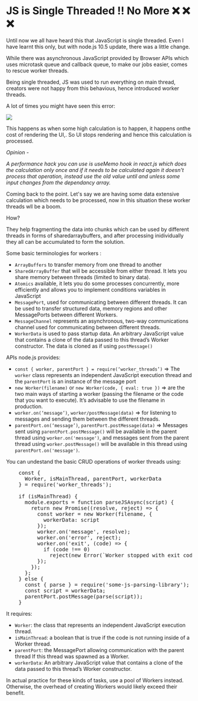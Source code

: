 # JS is Single Threaded !! No More ❌ ❌ ❌

Until now we all have heard this that JavaScript is single threaded. Even I have learnt this only, but with node.js 10.5 update, there was a little change.

While there was asynchronous JavaScript provided by Browser APIs which uses microtask queue and callback queue, to make our jobs easier, comes to rescue worker threads.

Being single threaded, JS was used to run everything on main thread, creators were not happy from this behavious, hence introduced worker threads.

A lot of times you might have seen this error:

<img src="https://errortools.com/wp-content/uploads/2014/04/unresponsive-script.jpg"/>

This happens as when some high calculation is to happen, it happens onthe cost of rendering the UI,. So UI stops rendering and hence this calculation is processed.

<i>Opinion -

A performance hack you can use is useMemo hook in react.js which does the calculation only once and if it needs to be calculated again it doesn't process that operation, instead use the old value until and unless some input changes from the dependancy array.
</i>

Coming back to the point. Let's say we are having some data extensive calculation which needs to be processed, now in this situation these worker threads wll be a boom.

How?

They help fragmenting the data into chunks which can be used by different threads in forms of sharedarraybuffers, and after processing inidividually they all can be accumulated to form the solution.

Some basic terminologies for workers :

- `ArrayBuffers` to transfer memory from one thread to another
- `SharedArrayBuffer` that will be accessible from either thread. It lets you share memory between threads (limited to binary data).
- `Atomics` available, it lets you do some processes
  concurrently, more efficiently and allows you to implement conditions
  variables in JavaScript
- `MessagePort`, used for communicating between different
  threads. It can be used to transfer structured data, memory regions and
  other MessagePorts between different Workers.
- `MessageChannel` represents an asynchronous, two-way communications channel used for communicating between different threads.
- `WorkerData` is
  used to pass startup data. An arbitrary JavaScript value that contains a clone of the data passed to this thread’s Worker constructor. The data
  is cloned as if using `postMessage()`

APIs node.js provides:

- `const { worker, parentPort } = require(‘worker_threads’)` => The `worker` class represents an independent JavaScript execution thread and the `parentPort` is an instance of the message port
- `new Worker(filename)` or `new Worker(code, { eval: true })` => are the two main ways of starting a worker (passing the filename
  or the code that you want to execute). It’s advisable to use the
  filename in production.
- `worker.on(‘message’)`, `worker/postMessage(data)` => for listening to messages and sending them between the different threads.
- `parentPort.on(‘message’)`, `parentPort.postMessage(data)` => Messages sent using `parentPort.postMessage()` will be available in the parent thread using `worker.on('message')`, and messages sent from the parent thread using `worker.postMessage()` will be available in this thread using `parentPort.on('message')`.

You can undestand the basic CRUD operations of worker threads using:

<pre>
    const {
      Worker, isMainThread, parentPort, workerData
    } = require('worker_threads');

    if (isMainThread) {
      module.exports = function parseJSAsync(script) {
        return new Promise((resolve, reject) => {
          const worker = new Worker(filename, {
            workerData: script
          });
          worker.on('message', resolve);
          worker.on('error', reject);
          worker.on('exit', (code) => {
            if (code !== 0)
              reject(new Error(`Worker stopped with exit code ${code}`));
          });
        });
      };
    } else {
      const { parse } = require('some-js-parsing-library');
      const script = workerData;
      parentPort.postMessage(parse(script));
    }
</pre>

It requires:

- `Worker`: the class that represents an independent JavaScript execution thread.
- `isMainThread`: a boolean that is true if the code is not running inside of a Worker thread.
- `parentPort`: the MessagePort allowing communication with the parent thread If this thread was spawned as a Worker.
- `workerData`: An arbitrary JavaScript value that contains a clone of the data passed to this thread’s Worker constructor.

In actual practice for these kinds of tasks, use a pool of Workers
instead. Otherwise, the overhead of creating Workers would likely exceed
their benefit.

